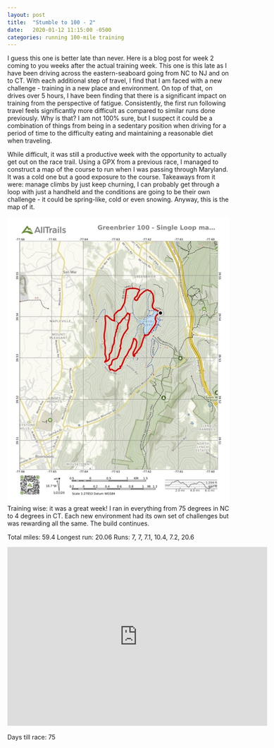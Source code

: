 ```yaml
---
layout: post
title:  "Stumble to 100 - 2"
date:   2020-01-12 11:15:00 -0500
categories: running 100-mile training
---
```


I guess this one is better late than never. Here is a blog post for week 2 coming to you weeks after the actual training week. This one is this late as I have been driving across the eastern-seaboard going from NC to NJ and on to CT. With each additional step of travel, I find that I am faced with a new challenge - training in a new place and environment. On top of that, on drives over 5 hours, I have been finding that there is a significant impact on training from the perspective of fatigue. Consistently, the first run following travel feels significantly more difficult as compared to similar runs done previously. Why is that? I am not 100% sure, but I suspect it could be a combination of things from being in a sedentary position when driving for a period of time to the difficulty eating and maintaining a reasonable diet when traveling.

While difficult, it was still a productive week with the opportunity to actually get out on the race trail. Using a GPX from a previous race, I managed to construct a map of the course to run when I was passing through Maryland. It was a cold one but a good exposure to the course. Takeaways from it were: manage climbs by just keep churning, I can probably get through a loop with just a handheld and the conditions are going to be their own challenge - it could be spring-like, cold or even snowing. Anyway, this is the map of it.

<img style="float: right;" src="/assets/gb.png">


Training wise: it was a great week! I ran in everything from 75 degrees in NC to 4 degrees in CT. Each new environment had its own set of challenges but was rewarding all the same. The build continues.


Total miles: 59.4
Longest run: 20.06
Runs: 7, 7, 7.1, 10.4, 7.2, 20.6

<iframe height='405' width='590' frameborder='0' allowtransparency='true' scrolling='no' src='https://www.strava.com/activities/3002815523/embed/313b4198c3b600c68668d4c232d01bd9158fe956'></iframe>

Days till race: 75

